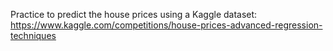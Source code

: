 Practice to predict the house prices using a Kaggle dataset:
https://www.kaggle.com/competitions/house-prices-advanced-regression-techniques
